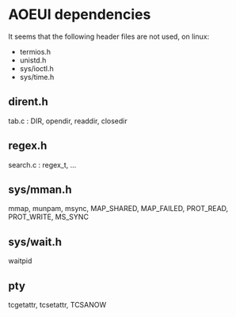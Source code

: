 # AOEUI dependencies

It seems that the following header files are not used, on linux:

- termios.h
- unistd.h
- sys/ioctl.h
- sys/time.h

## dirent.h

tab.c : DIR, opendir, readdir, closedir

## regex.h

search.c : regex_t, ...

## sys/mman.h

mmap, munpam, msync, MAP_SHARED, MAP_FAILED, PROT_READ, PROT_WRITE, MS_SYNC

## sys/wait.h

waitpid

## pty

tcgetattr, tcsetattr, TCSANOW
